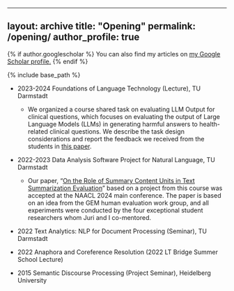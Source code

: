 
---
layout: archive
title: "Opening"
permalink: /opening/
author_profile: true
---

{% if author.googlescholar %}
  You can also find my articles on <u><a href="{{author.googlescholar}}">my Google Scholar profile</a>.</u>
{% endif %}

{% include base_path %}

- 2023-2024 Foundations of Language Technology (Lecture), TU Darmstadt  
  - We organized a course shared task on evaluating LLM Output for clinical questions, which focuses on evaluating the output of Large Language Models (LLMs) in generating harmful answers to health-related clinical questions. We describe the task design considerations and report the feedback we received from the students in [this paper](https://aclanthology.org/2024.teachingnlp-1.11.pdf).
  
- 2022-2023 Data Analysis Software Project for Natural Language, TU Darmstadt  
  - Our paper, “[On the Role of Summary Content Units in Text Summarization Evaluation](https://aclanthology.org/2024.naacl-short.25/)” based on a project from this course was accepted at the NAACL 2024 main conference. The paper is based on an idea from the GEM human evaluation work group, and all experiments were conducted by the four exceptional student researchers whom Juri and I co-mentored.
 
- 2022 Text Analytics: NLP for Document Processing (Seminar), TU Darmstadt
- 2022 Anaphora and Coreference Resolution (2022 LT Bridge Summer School Lecture)
- 2015 Semantic Discourse Processing (Project Seminar), Heidelberg University

